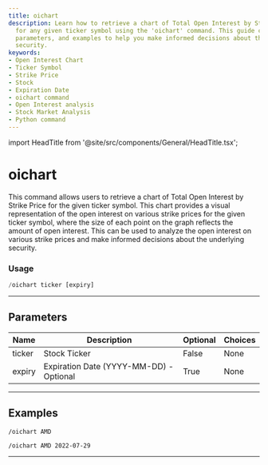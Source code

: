 ```yaml
---
title: oichart
description: Learn how to retrieve a chart of Total Open Interest by Strike Price
  for any given ticker symbol using the 'oichart' command. This guide covers usage,
  parameters, and examples to help you make informed decisions about the underlying
  security.
keywords:
- Open Interest Chart
- Ticker Symbol
- Strike Price
- Stock
- Expiration Date
- oichart command
- Open Interest analysis
- Stock Market Analysis
- Python command
---
```


import HeadTitle from '@site/src/components/General/HeadTitle.tsx';

<HeadTitle title="oichart - Options - Telegram - Reference | OpenBB Bot Docs" />

# oichart

This command allows users to retrieve a chart of Total Open Interest by Strike Price for the given ticker symbol. This chart provides a visual representation of the open interest on various strike prices for the given ticker symbol, where the size of each point on the graph reflects the amount of open interest. This can be used to analyze the open interest on various strike prices and make informed decisions about the underlying security.

### Usage

```python wordwrap
/oichart ticker [expiry]
```

---

## Parameters

| Name | Description | Optional | Choices |
| ---- | ----------- | -------- | ------- |
| ticker | Stock Ticker | False | None |
| expiry | Expiration Date (YYYY-MM-DD) - Optional | True | None |


---

## Examples

```
/oichart AMD
```

```
/oichart AMD 2022-07-29
```
---
